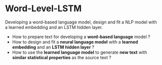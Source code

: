 # Word-Level-LSTM
Developing a word-based language model, design and fit a NLP model with a learned embedding and an LSTM hidden layer.

* How to prepare text for developing a **word-based language** model ?
* How to design and fit a **neural language model** with a **learned embedding** and an **LSTM hidden layer** ?
* How to use the **learned language model** to generate **new text** with **similar statistical properties** as the source text ?
